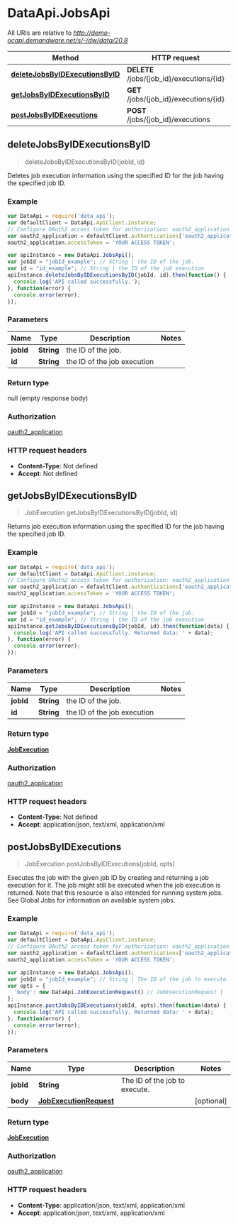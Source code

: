 # DataApi.JobsApi

All URIs are relative to *http://demo-ocapi.demandware.net/s/-/dw/data/20.8*

Method | HTTP request | Description
------------- | ------------- | -------------
[**deleteJobsByIDExecutionsByID**](JobsApi.md#deleteJobsByIDExecutionsByID) | **DELETE** /jobs/{job_id}/executions/{id} | 
[**getJobsByIDExecutionsByID**](JobsApi.md#getJobsByIDExecutionsByID) | **GET** /jobs/{job_id}/executions/{id} | 
[**postJobsByIDExecutions**](JobsApi.md#postJobsByIDExecutions) | **POST** /jobs/{job_id}/executions | 



## deleteJobsByIDExecutionsByID

> deleteJobsByIDExecutionsByID(jobId, id)



Deletes job execution information using the specified ID for the job having the specified job ID.

### Example

```javascript
var DataApi = require('data_api');
var defaultClient = DataApi.ApiClient.instance;
// Configure OAuth2 access token for authorization: oauth2_application
var oauth2_application = defaultClient.authentications['oauth2_application'];
oauth2_application.accessToken = 'YOUR ACCESS TOKEN';

var apiInstance = new DataApi.JobsApi();
var jobId = "jobId_example"; // String | the ID of the job.
var id = "id_example"; // String | the ID of the job execution
apiInstance.deleteJobsByIDExecutionsByID(jobId, id).then(function() {
  console.log('API called successfully.');
}, function(error) {
  console.error(error);
});

```

### Parameters



Name | Type | Description  | Notes
------------- | ------------- | ------------- | -------------
 **jobId** | **String**| the ID of the job. | 
 **id** | **String**| the ID of the job execution | 

### Return type

null (empty response body)

### Authorization

[oauth2_application](../README.md#oauth2_application)

### HTTP request headers

- **Content-Type**: Not defined
- **Accept**: Not defined


## getJobsByIDExecutionsByID

> JobExecution getJobsByIDExecutionsByID(jobId, id)



Returns job execution information using the specified ID for the job having the specified job ID.

### Example

```javascript
var DataApi = require('data_api');
var defaultClient = DataApi.ApiClient.instance;
// Configure OAuth2 access token for authorization: oauth2_application
var oauth2_application = defaultClient.authentications['oauth2_application'];
oauth2_application.accessToken = 'YOUR ACCESS TOKEN';

var apiInstance = new DataApi.JobsApi();
var jobId = "jobId_example"; // String | the ID of the job.
var id = "id_example"; // String | the ID of the job execution
apiInstance.getJobsByIDExecutionsByID(jobId, id).then(function(data) {
  console.log('API called successfully. Returned data: ' + data);
}, function(error) {
  console.error(error);
});

```

### Parameters



Name | Type | Description  | Notes
------------- | ------------- | ------------- | -------------
 **jobId** | **String**| the ID of the job. | 
 **id** | **String**| the ID of the job execution | 

### Return type

[**JobExecution**](JobExecution.md)

### Authorization

[oauth2_application](../README.md#oauth2_application)

### HTTP request headers

- **Content-Type**: Not defined
- **Accept**: application/json, text/xml, application/xml


## postJobsByIDExecutions

> JobExecution postJobsByIDExecutions(jobId, opts)



Executes the job with the given job ID by creating and returning a job execution for it. The job might still be  executed when the job execution is returned. Note that this resource is also intended for running system jobs.    See Global Jobs for information on available system jobs.

### Example

```javascript
var DataApi = require('data_api');
var defaultClient = DataApi.ApiClient.instance;
// Configure OAuth2 access token for authorization: oauth2_application
var oauth2_application = defaultClient.authentications['oauth2_application'];
oauth2_application.accessToken = 'YOUR ACCESS TOKEN';

var apiInstance = new DataApi.JobsApi();
var jobId = "jobId_example"; // String | The ID of the job to execute.
var opts = {
  'body': new DataApi.JobExecutionRequest() // JobExecutionRequest | 
};
apiInstance.postJobsByIDExecutions(jobId, opts).then(function(data) {
  console.log('API called successfully. Returned data: ' + data);
}, function(error) {
  console.error(error);
});

```

### Parameters



Name | Type | Description  | Notes
------------- | ------------- | ------------- | -------------
 **jobId** | **String**| The ID of the job to execute. | 
 **body** | [**JobExecutionRequest**](JobExecutionRequest.md)|  | [optional] 

### Return type

[**JobExecution**](JobExecution.md)

### Authorization

[oauth2_application](../README.md#oauth2_application)

### HTTP request headers

- **Content-Type**: application/json, text/xml, application/xml
- **Accept**: application/json, text/xml, application/xml

